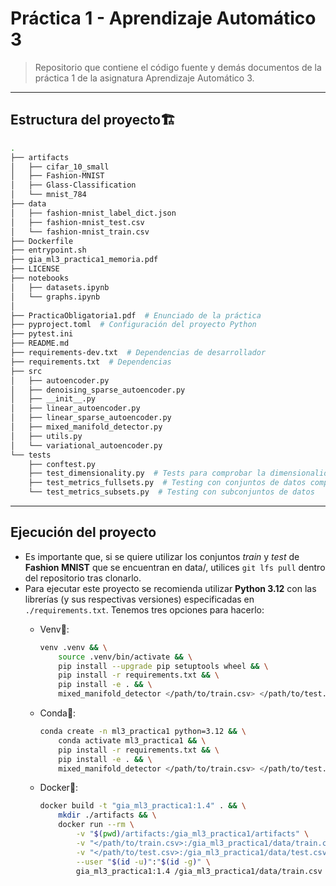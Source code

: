 # Práctica 1 - Aprendizaje Automático 3
> Repositorio que contiene el código fuente y demás documentos de la práctica 1 de la asignatura Aprendizaje Automático 3.

---
## Estructura del proyecto🏗️
```bash
.
├── artifacts
│   ├── cifar_10_small
│   ├── Fashion-MNIST
│   ├── Glass-Classification
│   └── mnist_784
├── data
│   ├── fashion-mnist_label_dict.json
│   ├── fashion-mnist_test.csv
│   └── fashion-mnist_train.csv
├── Dockerfile
├── entrypoint.sh
├── gia_ml3_practica1_memoria.pdf
├── LICENSE
├── notebooks
│   ├── datasets.ipynb
│   └── graphs.ipynb
│  
├── PracticaObligatoria1.pdf  # Enunciado de la práctica
├── pyproject.toml  # Configuración del proyecto Python
├── pytest.ini
├── README.md
├── requirements-dev.txt  # Dependencias de desarrollador
├── requirements.txt  # Dependencias
├── src
│   ├── autoencoder.py
│   ├── denoising_sparse_autoencoder.py
│   ├── __init__.py
│   ├── linear_autoencoder.py
│   ├── linear_sparse_autoencoder.py
│   ├── mixed_manifold_detector.py
│   ├── utils.py
│   └── variational_autoencoder.py
└── tests
    ├── conftest.py
    ├── test_dimensionality.py  # Tests para comprobar la dimensionalidad de los outputs
    ├── test_metrics_fullsets.py  # Testing con conjuntos de datos completos
    └── test_metrics_subsets.py  # Testing con subconjuntos de datos
```

---
## Ejecución del proyecto
- Es importante que, si se quiere utilizar los conjuntos *train* y *test* de **Fashion MNIST** que se encuentran en data/, utilices `git lfs pull` dentro del repositorio tras clonarlo.
- Para ejecutar este proyecto se recomienda utilizar **Python 3.12** con las librerías (y sus respectivas versiones) especificadas en `./requirements.txt`. Tenemos tres opciones para hacerlo:
    - Venv🐍:
        ```bash
        venv .venv && \
            source .venv/bin/activate && \
            pip install --upgrade pip setuptools wheel && \
            pip install -r requirements.txt && \
            pip install -e . && \
            mixed_manifold_detector </path/to/train.csv> </path/to/test.csv>
        ```

    - Conda🐍:
        ```bash
        conda create -n ml3_practica1 python=3.12 && \
            conda activate ml3_practica1 && \
            pip install -r requirements.txt && \
            pip install -e . && \
            mixed_manifold_detector </path/to/train.csv> </path/to/test.csv>
        ```

    - Docker🐋:
        ```bash
        docker build -t "gia_ml3_practica1:1.4" . && \
            mkdir ./artifacts && \
            docker run --rm \
                -v "$(pwd)/artifacts:/gia_ml3_practica1/artifacts" \
                -v "</path/to/train.csv>:/gia_ml3_practica1/data/train.csv" \
                -v "</path/to/test.csv>:/gia_ml3_practica1/data/test.csv" \
                --user "$(id -u)":"$(id -g)" \
                gia_ml3_practica1:1.4 /gia_ml3_practica1/data/train.csv /gia_ml3_practica1/data/test.csv
        ```

